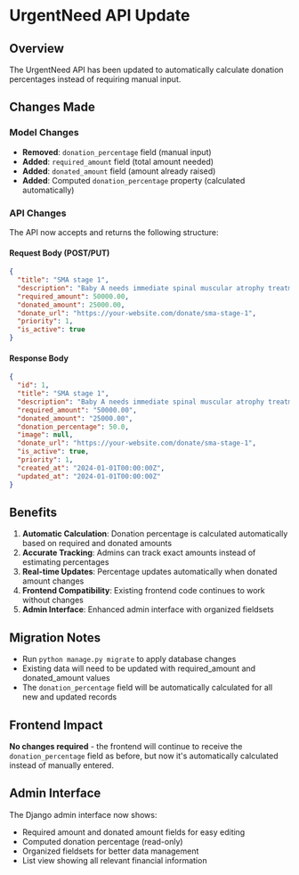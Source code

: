 # UrgentNeed API Update

## Overview
The UrgentNeed API has been updated to automatically calculate donation percentages instead of requiring manual input.

## Changes Made

### Model Changes
- **Removed**: `donation_percentage` field (manual input)
- **Added**: `required_amount` field (total amount needed)
- **Added**: `donated_amount` field (amount already raised)
- **Added**: Computed `donation_percentage` property (calculated automatically)

### API Changes
The API now accepts and returns the following structure:

#### Request Body (POST/PUT)
```json
{
  "title": "SMA stage 1",
  "description": "Baby A needs immediate spinal muscular atrophy treatment to stand a chance at a normal life.",
  "required_amount": 50000.00,
  "donated_amount": 25000.00,
  "donate_url": "https://your-website.com/donate/sma-stage-1",
  "priority": 1,
  "is_active": true
}
```

#### Response Body
```json
{
  "id": 1,
  "title": "SMA stage 1",
  "description": "Baby A needs immediate spinal muscular atrophy treatment to stand a chance at a normal life.",
  "required_amount": "50000.00",
  "donated_amount": "25000.00",
  "donation_percentage": 50.0,
  "image": null,
  "donate_url": "https://your-website.com/donate/sma-stage-1",
  "is_active": true,
  "priority": 1,
  "created_at": "2024-01-01T00:00:00Z",
  "updated_at": "2024-01-01T00:00:00Z"
}
```

## Benefits

1. **Automatic Calculation**: Donation percentage is calculated automatically based on required and donated amounts
2. **Accurate Tracking**: Admins can track exact amounts instead of estimating percentages
3. **Real-time Updates**: Percentage updates automatically when donated amount changes
4. **Frontend Compatibility**: Existing frontend code continues to work without changes
5. **Admin Interface**: Enhanced admin interface with organized fieldsets

## Migration Notes

- Run `python manage.py migrate` to apply database changes
- Existing data will need to be updated with required_amount and donated_amount values
- The `donation_percentage` field will be automatically calculated for all new and updated records

## Frontend Impact

**No changes required** - the frontend will continue to receive the `donation_percentage` field as before, but now it's automatically calculated instead of manually entered.

## Admin Interface

The Django admin interface now shows:
- Required amount and donated amount fields for easy editing
- Computed donation percentage (read-only)
- Organized fieldsets for better data management
- List view showing all relevant financial information
